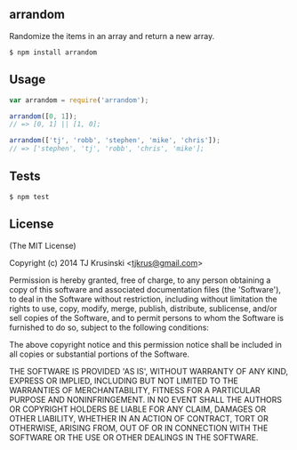 ## arrandom

Randomize the items in an array and return a new array.

```
$ npm install arrandom
```

## Usage

```javascript
var arrandom = require('arrandom');

arrandom([0, 1]);
// => [0, 1] || [1, 0];

arrandom(['tj', 'robb', 'stephen', 'mike', 'chris']);
// => ['stephen', 'tj', 'robb', 'chris', 'mike'];
```

## Tests

```
$ npm test
```

## License

(The MIT License)

Copyright (c) 2014 TJ Krusinski &lt;tjkrus@gmail.com&gt;

Permission is hereby granted, free of charge, to any person obtaining
a copy of this software and associated documentation files (the
'Software'), to deal in the Software without restriction, including
without limitation the rights to use, copy, modify, merge, publish,
distribute, sublicense, and/or sell copies of the Software, and to
permit persons to whom the Software is furnished to do so, subject to
the following conditions:

The above copyright notice and this permission notice shall be
included in all copies or substantial portions of the Software.

THE SOFTWARE IS PROVIDED 'AS IS', WITHOUT WARRANTY OF ANY KIND,
EXPRESS OR IMPLIED, INCLUDING BUT NOT LIMITED TO THE WARRANTIES OF
MERCHANTABILITY, FITNESS FOR A PARTICULAR PURPOSE AND NONINFRINGEMENT.
IN NO EVENT SHALL THE AUTHORS OR COPYRIGHT HOLDERS BE LIABLE FOR ANY
CLAIM, DAMAGES OR OTHER LIABILITY, WHETHER IN AN ACTION OF CONTRACT,
TORT OR OTHERWISE, ARISING FROM, OUT OF OR IN CONNECTION WITH THE
SOFTWARE OR THE USE OR OTHER DEALINGS IN THE SOFTWARE.

